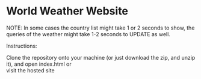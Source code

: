 # World Weather Website

NOTE: In some cases the country list might take 1 or 2 seconds to show,
      the queries of the weather might take 1-2 seconds to UPDATE as well. 

Instructions:


Clone the repository onto your machine (or just download the zip, and unzip it),
and open index.html
or  
visit the hosted site
